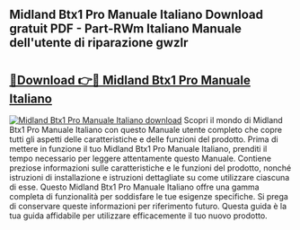 ## Midland Btx1 Pro Manuale Italiano Download gratuit PDF - Part-RWm Italiano Manuale dell'utente di riparazione gwzlr

# <h2><a href="http://dfa68df.blite.top/?on=Midland+Btx1+Pro+Manuale+Italiano">🔗Download 👉🔴 Midland Btx1 Pro Manuale Italiano</a></h2>

[![Midland Btx1 Pro Manuale Italiano download](https://i.imgur.com/lujVjoI.png)](http://dfa68df.blite.top/?on=Midland+Btx1+Pro+Manuale+Italiano)
Scopri il mondo di Midland Btx1 Pro Manuale Italiano con questo Manuale utente completo che copre tutti gli aspetti delle caratteristiche e delle funzioni del prodotto. Prima di mettere in funzione il tuo Midland Btx1 Pro Manuale Italiano, prenditi il tempo necessario per leggere attentamente questo Manuale. Contiene preziose informazioni sulle caratteristiche e le funzioni del prodotto, nonché istruzioni di installazione e istruzioni dettagliate su come utilizzare ciascuna di esse. Questo Midland Btx1 Pro Manuale Italiano offre una gamma completa di funzionalità per soddisfare le tue esigenze specifiche. Si prega di conservare queste informazioni per riferimento futuro. Questa guida è la tua guida affidabile per utilizzare efficacemente il tuo nuovo prodotto.

